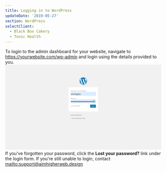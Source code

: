```yaml
---
title: Logging in to WordPress
updateDate: '2019-05-27'
section: WordPress
selectClient:
  - Black Box Cakery
  - Tonic Health
---
```

To login to the admin dashboard for your website, navigate to <https://yourwebsite.com/wp-admin> and login using the details provided to you.
![](/static/img/clientPortal/screenshot_2019-05-27-log-in-‹-black-box-cakery-—-wordpress.png)
If you've forgotten your password, click the **Lost your password?** link under the login form.
If you're still unable to login, contact <mailto:support@aimhigherweb.design>
